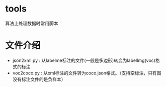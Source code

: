 # tools
算法上处理数据时常用脚本


# 文件介绍
- json2xml.py : 从labelme标注的文件(一般是多边形)转变为labelImg(voc)格式的标注
- voc2coco.py : 从xml标注的文件转为coco.json格式。（支持空标注，只有图没有标注文件的是负样本）
